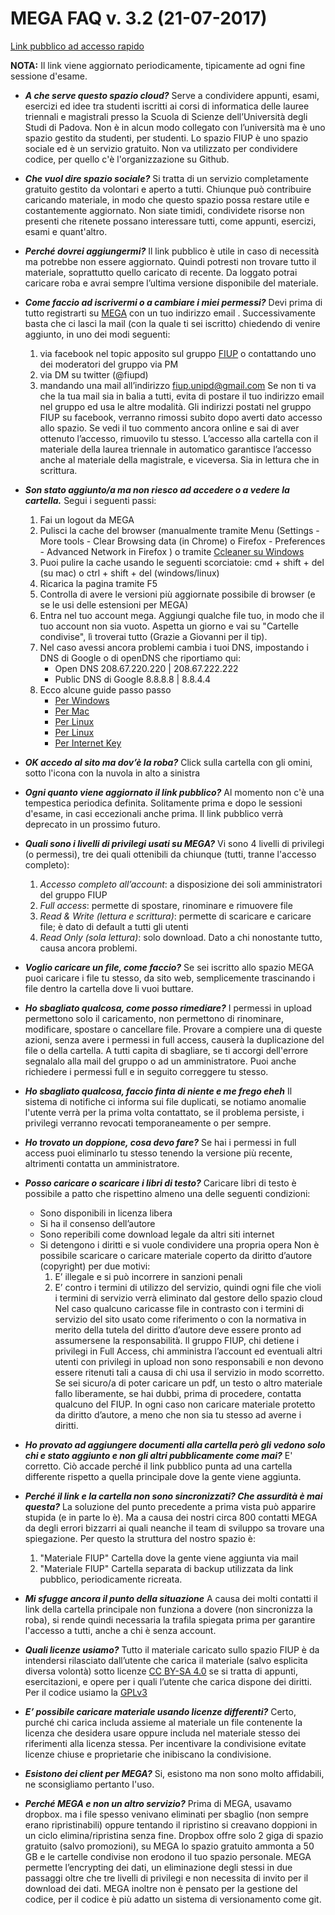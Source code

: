 # MEGA FAQ v. 3.2 (21-07-2017)

[Link pubblico ad accesso rapido](https://mega.nz/#F!mI0h3DLa!CcefSi3JNMdjhD8v_hZmOA)

**NOTA:** Il link viene aggiornato periodicamente, tipicamente ad ogni fine sessione d'esame.

- ***A che serve questo spazio cloud?*** Serve a condividere appunti, esami, esercizi ed idee tra studenti iscritti ai corsi di informatica delle lauree triennali e magistrali presso la Scuola di Scienze dell’Università degli Studi di Padova. Non è in alcun modo collegato con l’università ma è uno spazio gestito da studenti, per studenti. Lo spazio FIUP è uno spazio sociale ed è un servizio gratuito. Non va utilizzato per condividere codice, per quello c'è l'organizzazione su Github.
- ***Che vuol dire spazio sociale?*** Si tratta di un servizio completamente gratuito gestito da volontari e aperto a tutti. Chiunque può contribuire caricando materiale, in modo che questo spazio possa restare utile e costantemente aggiornato. Non siate timidi, condividete risorse non presenti che ritenete possano interessare tutti, come  appunti, esercizi, esami e quant'altro.

- ***Perché dovrei aggiungermi?*** Il link pubblico è utile in caso di necessità ma potrebbe non essere aggiornato. Quindi potresti non trovare tutto il materiale, soprattutto quello caricato di recente. Da loggato potrai caricare roba e avrai sempre l’ultima versione disponibile del materiale.

- ***Come faccio ad iscrivermi o a cambiare i miei permessi?*** Devi prima di tutto registrarti su [MEGA](https://mega.nz/) con un tuo indirizzo email . Successivamente basta che ci lasci la mail (con la quale ti sei iscritto) chiedendo di venire aggiunto, in uno dei modi seguenti:
	1. via facebook nel topic apposito sul gruppo [FIUP](https://www.facebook.com/groups/fiupd) o contattando uno dei moderatori del gruppo via PM
	2. via DM su twitter (@fiupd) 
	3. mandando una mail all’indirizzo fiup.unipd@gmail.com 
	Se non ti va che la tua mail sia in balia a tutti, evita di postare il tuo indirizzo email nel gruppo ed usa le altre modalità. Gli indirizzi postati nel gruppo FIUP su facebook, verranno rimossi subito dopo averti dato accesso allo spazio. Se vedi il tuo commento ancora online e sai di aver ottenuto l’accesso, rimuovilo tu stesso.
	L’accesso alla cartella con il materiale della laurea triennale in automatico garantisce l’accesso anche al materiale della magistrale, e viceversa. Sia in lettura che in scrittura.
	
- ***Son stato aggiunto/a ma non riesco ad accedere o a vedere la cartella.*** 
	Segui i seguenti passi:
	1. Fai un logout da MEGA
	2. Pulisci la cache del browser (manualmente tramite Menu
		(Settings - More tools - Clear Browsing data (in Chrome) o 
		Firefox - Preferences - Advanced Network in Firefox ) o tramite 
		[Ccleaner su Windows](https://www.piriform.com/ccleaner)
	3. Puoi pulire la cache usando le seguenti scorciatoie: cmd + shift + del (su mac) o ctrl + shift + del (windows/linux)
	4. Ricarica la pagina tramite F5
	5. Controlla di avere le versioni più aggiornate possibile di browser (e se le usi delle estensioni per MEGA)
	6. Entra nel tuo account mega. Aggiungi qualche file tuo, in modo che il tuo account non sia vuoto. Aspetta un giorno e vai su "Cartelle condivise", lì troverai tutto (Grazie a Giovanni per il tip).
	7. Nel caso avessi ancora problemi cambia i tuoi DNS, impostando i DNS di Google o di openDNS che riportiamo qui: 
		* Open DNS		 208.67.220.220 | 208.67.222.222 
		* Public DNS di Google	 8.8.8.8 | 8.8.4.4 
	8. Ecco alcune guide passo passo
		* [Per Windows](https://aranzulla.tecnologia.virgilio.it/come-impostare-dns-19767.html)
		* [Per Mac](https://aranzulla.tecnologia.virgilio.it/come-cambiare-dns-su-mac-36660.html)
		* [Per Linux](https://www.coresis.com/extra/linuxcorsobase/12-1.htm)
		* [Per Linux](https://www.chimerarevo.com/linux/ubuntu-come-impostare-o-cambiare-i-dns-19494/)
		* [Per Internet Key](https://just-share-it.blogspot.it/2008/12/come-modificare-i-dns-della-vodafane.html)
	
- ***OK accedo al sito ma dov’è la roba?*** Click sulla cartella con gli omini, sotto l'icona con la nuvola in alto a sinistra

- ***Ogni quanto viene aggiornato il link pubblico?*** Al momento non c'è una tempestica periodica definita. Solitamente prima e dopo le sessioni d'esame, in casi eccezionali anche prima. Il link pubblico verrà deprecato in un prossimo futuro.

- ***Quali sono i livelli di privilegi usati su MEGA?*** Vi sono 4 livelli di privilegi (o permessi), tre dei quali ottenibili da chiunque (tutti, tranne l'accesso completo):
	1. *Accesso completo all’account*: a disposizione dei soli amministratori del gruppo FIUP
	2. *Full access*: permette di spostare, rinominare e rimuovere file
	3. *Read & Write (lettura e scrittura)*: permette di scaricare e caricare file; è dato di default a tutti gli utenti
	4. *Read Only (sola lettura)*: solo download. Dato a chi nonostante tutto, causa ancora problemi.

- ***Voglio caricare un file, come faccio?*** Se sei iscritto allo spazio MEGA puoi caricare i file tu stesso, da sito web, semplicemente trascinando i file dentro la cartella dove li vuoi buttare. 

- ***Ho sbagliato qualcosa, come posso rimediare?*** I permessi in upload permettono solo il caricamento, non permettono di rinominare, modificare, spostare o cancellare file. Provare a compiere una di queste azioni, senza avere i permessi in full access, causerà la duplicazione del file o della cartella.
A tutti capita di sbagliare, se ti accorgi dell'errore segnalalo alla mail del gruppo o ad un amministratore. Puoi anche richiedere i permessi full e in seguito correggere tu stesso.

- ***Ho sbagliato qualcosa, faccio finta di niente e me frego eheh*** Il sistema di notifiche ci informa sui file duplicati, se notiamo 
anomalie l'utente verrà per la prima volta contattato, se il problema persiste, i privilegi verranno revocati temporaneamente o per sempre. 

- ***Ho trovato un doppione, cosa devo fare?*** Se hai i permessi in full access puoi eliminarlo tu stesso tenendo la versione più recente, 
altrimenti contatta un amministratore.


- ***Posso caricare o scaricare i libri di testo?*** Caricare libri di testo è possibile a patto che rispettino almeno una delle seguenti condizioni:
	* Sono disponibili in licenza libera
	* Si ha il consenso dell’autore
	* Sono reperibili come download legale da altri siti internet 
	* Si detengono i diritti e si vuole condividere una propria opera
    Non è possibile scaricare o caricare materiale coperto da diritto d’autore (copyright) per due motivi:
    	1. E’ illegale e si può incorrere in sanzioni penali
	    2. E’ contro i termini di utilizzo del servizio, quindi ogni file che violi i termini di servizio verrà eliminato dal gestore dello spazio cloud
	Nel caso qualcuno caricasse file in contrasto con i termini di servizio del sito usato come riferimento o con la normativa in merito della tutela del diritto d’autore deve essere pronto ad assumersene la responsabilità. Il gruppo FIUP, chi detiene i privilegi in Full Access, chi amministra l’account ed eventuali altri utenti con privilegi in upload non sono responsabili e non devono essere ritenuti tali a causa di chi usa il servizio in modo scorretto.
	Se sei sicuro/a di poter caricare un pdf, un testo o altro materiale fallo liberamente, se hai dubbi, prima di procedere, contatta qualcuno del FIUP. In ogni caso non caricare materiale protetto da diritto d’autore, a meno che non sia tu stesso ad averne i diritti.
	
- ***Ho provato ad aggiungere documenti alla cartella però gli vedono solo chi e stato aggiunto e non gli altri pubblicamente come mai?*** E' corretto. Ciò accade perché il link pubblico punta ad una cartella differente rispetto a quella principale dove la gente viene aggiunta.

- ***Perché il link e la cartella non sono sincronizzati? Che assurdità è mai questa?*** La soluzione del punto precedente a prima vista può apparire stupida (e in parte lo è). Ma a causa dei nostri circa 800 contatti MEGA da degli errori bizzarri ai quali neanche il team di sviluppo sa trovare una spiegazione. Per questo la struttura del nostro spazio è:
	1. "Materiale FIUP" Cartella dove la gente viene aggiunta via mail
	2. "Materiale FIUP" Cartella separata di backup utilizzata da link pubblico, periodicamente ricreata. 
	
- ***Mi sfugge ancora il punto della situazione*** A causa dei molti contatti il link della cartella principale non funziona a dovere (non sincronizza la roba), si rende quindi necessaria la trafila spiegata prima per garantire l'accesso a tutti, anche a chi è senza account. 
	
- ***Quali licenze usiamo?*** Tutto il materiale caricato sullo spazio FIUP è da intendersi rilasciato dall’utente che carica il materiale (salvo esplicita diversa volontà) sotto licenze [CC BY-SA 4.0](http://creativecommons.org/licenses/by-sa/4.0/) se si tratta di appunti, esercitazioni, e opere per i quali l’utente che carica dispone dei diritti. Per il codice usiamo la [GPLv3](http://katolaz.homeunix.net/gplv3/)

- ***E’ possibile caricare materiale usando licenze differenti?*** Certo, purché chi carica includa assieme al materiale un file contenente la licenza che desidera usare oppure includa nel materiale stesso dei riferimenti alla licenza stessa. Per incentivare la condivisione evitate licenze chiuse e proprietarie che inibiscano la condivisione.

- ***Esistono dei client per MEGA?*** Si, esistono ma non sono molto affidabili, ne sconsigliamo pertanto l'uso.
	
- ***Perché MEGA e non un altro servizio?*** Prima di MEGA, usavamo dropbox. ma i file spesso venivano eliminati per sbaglio (non sempre erano ripristinabili) oppure tentando il ripristino si creavano doppioni in un ciclo elimina/ripristina senza fine. Dropbox offre solo 2 giga di spazio gratuito (salvo promozioni), su MEGA lo spazio gratuito ammonta a 50 GB e le cartelle condivise non erodono il tuo spazio personale. MEGA permette l’encrypting dei dati, un eliminazione degli stessi in due passaggi oltre che tre livelli di privilegi e non necessita di invito per il download dei dati. MEGA inoltre non è pensato per la gestione del codice, per il codice è più adatto un sistema di versionamento come git.
